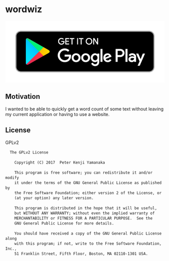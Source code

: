# wordwiz

[![Get it on Google Play](https://raw.githubusercontent.com/pyamsoft/wordwiz/master/art/google-play-badge.png)][1]

## Motivation

I wanted to be able to quickly get a word count of some text without leaving  
my current application or having to use a website.

[1]: https://play.google.com/store/apps/details?id=com.pyamsoft.wordwiz

## License

GPLv2

```
  The GPLv2 License

    Copyright (C) 2017  Peter Kenji Yamanaka

    This program is free software; you can redistribute it and/or modify
    it under the terms of the GNU General Public License as published by
    the Free Software Foundation; either version 2 of the License, or
    (at your option) any later version.

    This program is distributed in the hope that it will be useful,
    but WITHOUT ANY WARRANTY; without even the implied warranty of
    MERCHANTABILITY or FITNESS FOR A PARTICULAR PURPOSE.  See the
    GNU General Public License for more details.

    You should have received a copy of the GNU General Public License along
    with this program; if not, write to the Free Software Foundation, Inc.,
    51 Franklin Street, Fifth Floor, Boston, MA 02110-1301 USA.
```

